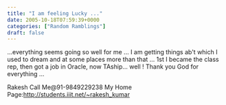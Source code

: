 ```yaml
---
title: "I am feeling Lucky ..."
date: 2005-10-18T07:59:39+0000
categories: ["Random Ramblings"]
draft: false
---
```


...everything seems going so well for me ... I am getting things ab't
which I used to dream and at some places more than that ... 1st I
became the class rep, then got a job in Oracle, now TAship... well !
Thank you God for everything ...


Rakesh
Call Me@91-9849229238
My Home Page:http://students.iiit.net/~rakesh_kumar
